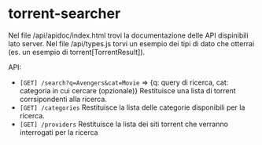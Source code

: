 # torrent-searcher
Nel file /api/apidoc/index.html trovi la documentazione delle API dispinibili lato server. 
Nel file /api/types.js torvi un esempio dei tipi di dato che otterrai (es. un esempio di torrent[TorrentResult]).

API:
- ```[GET] /search?q=Avengers&cat=Movie``` => {q: query di ricerca, cat: categoria in cui cercare (opzionale)}
Restituisce una lista di torrent corrsipondenti alla ricerca.
- ```[GET] /categories```
Restituisce la lista delle categorie disponibili per la ricerca.
- ```[GET] /providers```
Restituisce la lista dei siti torrent che verranno interrogati per la ricerca


